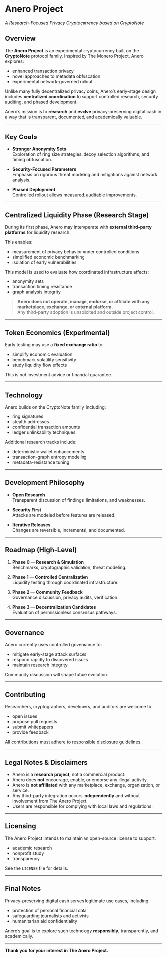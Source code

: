 # Anero Project
*A Research-Focused Privacy Cryptocurrency based on CryptoNote*

## Overview
The **Anero Project** is an experimental cryptocurrency built on the **CryptoNote** protocol family. Inspired by The Monero Project, Anero explores:

- enhanced transaction privacy
- novel approaches to metadata obfuscation
- experimental network-governed rollout

Unlike many fully decentralized privacy coins, Anero’s early-stage design includes **centralized coordination** to support controlled research, security auditing, and phased development.

Anero’s mission is to **research** and **evolve** privacy-preserving digital cash in a way that is transparent, documented, and academically valuable.

---

## Key Goals

- **Stronger Anonymity Sets**  
  Exploration of ring size strategies, decoy selection algorithms, and timing obfuscation.

- **Security-Focused Parameters**  
  Emphasis on rigorous threat modeling and mitigations against network analysis.

- **Phased Deployment**  
  Controlled rollout allows measured, auditable improvements.

---

## Centralized Liquidity Phase (Research Stage)

During its first phase, Anero may interoperate with **external third-party platforms** for liquidity research.

This enables:

- measurement of privacy behavior under controlled conditions
- simplified economic benchmarking
- isolation of early vulnerabilities

This model is used to evaluate how coordinated infrastructure affects:

- anonymity sets
- transaction timing resistance
- graph analysis integrity

> **Anero does not operate, manage, endorse, or affiliate with any marketplace, exchange, or external platform.**  
> Any third-party adoption is unsolicited and outside project control.

---

## Token Economics (Experimental)

Early testing may use a **fixed exchange ratio** to:

- simplify economic evaluation
- benchmark volatility sensitivity
- study liquidity flow effects

This is *not* investment advice or financial guarantee.

---

## Technology

Anero builds on the CryptoNote family, including:

- ring signatures
- stealth addresses
- confidential transaction amounts
- ledger unlinkability techniques

Additional research tracks include:

- deterministic wallet enhancements
- transaction-graph entropy modeling
- metadata-resistance tuning

---

## Development Philosophy

- **Open Research**  
  Transparent discussion of findings, limitations, and weaknesses.

- **Security First**  
  Attacks are modeled before features are released.

- **Iterative Releases**  
  Changes are reversible, incremental, and documented.

---

## Roadmap (High-Level)

1. **Phase 0 — Research & Simulation**  
   Benchmarks, cryptographic validation, threat modeling.

2. **Phase 1 — Controlled Centralization**  
   Liquidity testing through coordinated infrastructure.

3. **Phase 2 — Community Feedback**  
   Governance discussion, privacy audits, verification.

4. **Phase 3 — Decentralization Candidates**  
   Evaluation of permissionless consensus pathways.

---

## Governance

Anero currently uses controlled governance to:

- mitigate early-stage attack surfaces
- respond rapidly to discovered issues
- maintain research integrity

Community discussion will shape future evolution.

---

## Contributing

Researchers, cryptographers, developers, and auditors are welcome to:

- open issues
- propose pull requests
- submit whitepapers
- provide feedback

All contributions must adhere to responsible disclosure guidelines.

---

## Legal Notes & Disclaimers

- Anero is a **research project**, not a commercial product.
- Anero does **not** encourage, enable, or endorse any illegal activity.
- Anero is **not affiliated** with any marketplace, exchange, organization, or service.
- Any third-party integration occurs **independently** and without involvement from The Anero Project.
- Users are responsible for complying with local laws and regulations.

---

## Licensing

The Anero Project intends to maintain an open-source license to support:

- academic research
- nonprofit study
- transparency

See the `LICENSE` file for details.

---

## Final Notes

Privacy-preserving digital cash serves legitimate use cases, including:

- protection of personal financial data
- safeguarding journalists and activists
- humanitarian aid confidentiality

Anero’s goal is to explore such technology **responsibly**, transparently, and academically.

---

**Thank you for your interest in The Anero Project.**
